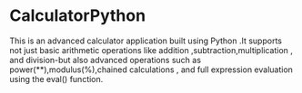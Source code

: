 # CalculatorPython
This is an advanced calculator application built using Python .It supports not just basic arithmetic operations like addition ,subtraction,multiplication , and division-but also advanced operations such as power(**),modulus(%),chained calculations , and full expression evaluation using the eval() function. 

